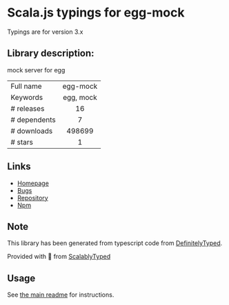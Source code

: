 
# Scala.js typings for egg-mock

Typings are for version 3.x

## Library description:
mock server for egg

|                    |                 |
| ------------------ | :-------------: |
| Full name          | egg-mock |
| Keywords           | egg, mock |
| # releases         | 16 |
| # dependents       | 7 |
| # downloads        | 498699 |
| # stars            | 1 |

## Links
- [Homepage](https://github.com/eggjs/egg-mock)
- [Bugs](https://github.com/eggjs/egg/issues)
- [Repository](https://github.com/eggjs/egg-mock)
- [Npm](https://www.npmjs.com/package/egg-mock)
    


## Note
This library has been generated from typescript code from [DefinitelyTyped](https://definitelytyped.org).

Provided with :purple_heart: from [ScalablyTyped](https://github.com/oyvindberg/ScalablyTyped)

## Usage
See [the main readme](../../readme.md) for instructions.


